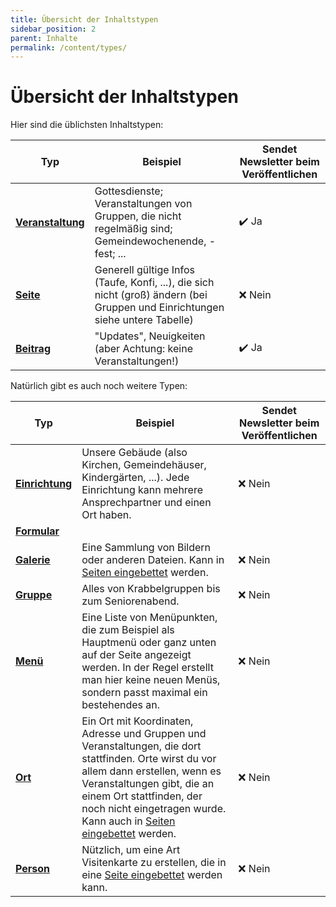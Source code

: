 ```yaml
---
title: Übersicht der Inhaltstypen
sidebar_position: 2
parent: Inhalte
permalink: /content/types/
---
```


# Übersicht der Inhaltstypen

Hier sind die üblichsten Inhaltstypen:

| Typ                         | Beispiel                                                                                                                      | Sendet Newsletter beim Veröffentlichen |
|-------------------|-------------------------------------------------------------------------------------------------------------------------------|----------------------------------------|
| [**Veranstaltung**](../events) | Gottesdienste; Veranstaltungen von Gruppen, die nicht regelmäßig sind; Gemeindewochenende, -fest; ...                         | ✔️ Ja                                  |
| [**Seite**](../sites)          | Generell gültige Infos (Taufe, Konfi, ...), die sich nicht (groß) ändern (bei Gruppen und Einrichtungen siehe untere Tabelle) | ❌ Nein                                |
| [**Beitrag**](../articles)      | "Updates", Neuigkeiten (aber Achtung: keine Veranstaltungen!)                                                                 | ✔️ Ja                                  |

Natürlich gibt es auch noch weitere Typen:

| Typ               | Beispiel                                                                                                                                    | Sendet Newsletter beim Veröffentlichen |
|-------------------|---------------------------------------------------------------------------------------------------------------------------------------------|----------------------------------------|
| [**Einrichtung**](../facilities) | Unsere Gebäude (also Kirchen, Gemeindehäuser, Kindergärten, ...). Jede Einrichtung kann mehrere Ansprechpartner und einen Ort haben.        | ❌ Nein                                |
| [**Formular**](../forms)         | 
| [**Galerie**](../galleries)      | Eine Sammlung von Bildern oder anderen Dateien. Kann in [Seiten eingebettet](../sites/building-sites#galerie) werden.                       | ❌ Nein                                |
| [**Gruppe**](../groups)          | Alles von Krabbelgruppen bis zum Seniorenabend.                                                                                             | ❌ Nein                                |
| [**Menü**](../menus)             | Eine Liste von Menüpunkten, die zum Beispiel als Hauptmenü oder ganz unten auf der Seite angezeigt werden. In der Regel erstellt man hier keine neuen Menüs, sondern passt maximal ein bestehendes an. | ❌ Nein                                |
| [**Ort**](../locations)          | Ein Ort mit Koordinaten, Adresse und Gruppen und Veranstaltungen, die dort stattfinden. Orte wirst du vor allem dann erstellen, wenn es Veranstaltungen gibt, die an einem Ort stattfinden, der noch nicht eingetragen wurde. Kann auch in [Seiten eingebettet](../sites/building-sites#orte) werden. | ❌ Nein                                |
| [**Person**](../people)          | Nützlich, um eine Art Visitenkarte zu erstellen, die in eine [Seite eingebettet](../sites/building-sites#personen) werden kann.              | ❌ Nein                                |